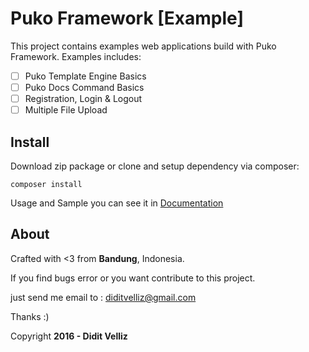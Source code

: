 # Puko Framework [Example]

This project contains examples web applications build with Puko Framework. Examples includes:

- [ ] Puko Template Engine Basics
- [ ] Puko Docs Command Basics
- [ ] Registration, Login & Logout
- [ ] Multiple File Upload

## Install

Download zip package or clone and setup dependency via composer:
```
composer install
```

Usage and Sample you can see it in [Documentation](https://velliz.github.io/pukodocs)

## About

Crafted with <3 from **Bandung**, Indonesia.

If you find bugs error or you want contribute to this project. 

just send me email to : diditvelliz@gmail.com 

Thanks :)

Copyright **2016 - Didit Velliz**